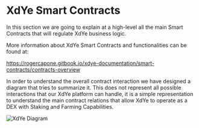 # XdYe Smart Contracts

In this section we are going to explain at a high-level all the main Smart Contracts that will regulate XdYe business logic.

More information about XdYe Smart Contracts and functionalities can be found at:

https://rogercapone.gitbook.io/xdye-documentation/smart-contracts/contracts-overview

In order to understand the overall contract interaction we have designed a diagram that tries to summarize it. This does not represent all possible interactions that our XdYe platform can handle, it is a simple representation to understand the main contract relations that allow XdYe to operate as a DEX with Staking and Farming Capabilities.

![XdYe Diagram ](https://user-images.githubusercontent.com/60660530/203542172-dd207998-02b7-4014-b849-1ec9716167bb.png)
